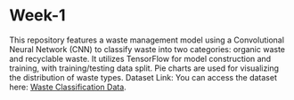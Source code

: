 # Week-1
This repository features a waste management model using a Convolutional Neural Network (CNN) to classify waste into two categories: organic waste and recyclable waste. It utilizes TensorFlow for model construction and training, with training/testing data split. Pie charts are used for visualizing the distribution of waste types.
Dataset Link:
You can access the dataset here: [Waste Classification Data](https://www.kaggle.com/datasets/techsash/waste-classification-data).
